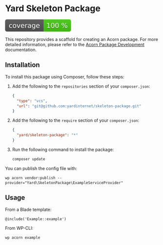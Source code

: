 # Yard Skeleton Package

![Code Coverage Badge](https://raw.githubusercontent.com/yardinternet/skeleton-package/image-data/coverage.svg?token=GHSAT0AAAAAACCCLHCHPGQPDQY4ZPYYW2NGZTJOGFA)

This repository provides a scaffold for creating an Acorn package. For more detailed information, please refer to the [Acorn Package Development](https://roots.io/acorn/docs/package-development/) documentation.

## Installation

To install this package using Composer, follow these steps:

1. Add the following to the `repositories` section of your `composer.json`:

    ```json
    {
      "type": "vcs",
      "url": "git@github.com:yardinternet/skeleton-package.git"
    }
    ```

2. Add the following to the `require` section of your `composer.json`:

    ```json
    {
      "yard/skeleton-package": "*"
    }
    ```

3. Run the following command to install the package:

    ```sh
    composer update
    ```

You can publish the config file with:

```shell
wp acorn vendor:publish --provider="Yard\SkeletonPackage\ExampleServiceProvider"
```

## Usage

From a Blade template:

```blade
@include('Example::example')
```

From WP-CLI:

```shell
wp acorn example
```
